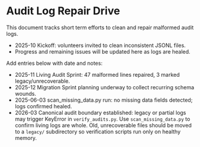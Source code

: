 # Audit Log Repair Drive

This document tracks short term efforts to clean and repair malformed audit logs.

- 2025-10 Kickoff: volunteers invited to clean inconsistent JSONL files.
- Progress and remaining issues will be updated here as logs are healed.

Add entries below with date and notes:

- 2025-11 Living Audit Sprint: 47 malformed lines repaired, 3 marked legacy/unrecoverable.
- 2025-12 Migration Sprint planning underway to collect recurring schema wounds.
- 2025-06-03 scan_missing_data.py run: no missing data fields detected; logs confirmed healed.
- 2026-03 Canonical audit boundary established: legacy or partial logs may
  trigger KeyError in `verify_audits.py`. Use `scan_missing_data.py` to confirm
  living logs are whole. Old, unrecoverable files should be moved to a
  `legacy/` subdirectory so verification scripts run only on healthy memory.
